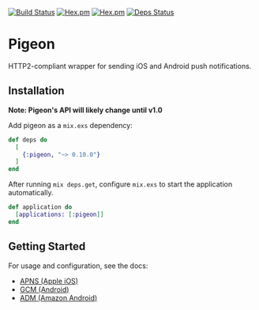 [![Build Status](https://travis-ci.org/codedge-llc/pigeon.svg?branch=master)](https://travis-ci.org/codedge-llc/pigeon)
[![Hex.pm](http://img.shields.io/hexpm/v/pigeon.svg)](https://hex.pm/packages/pigeon) [![Hex.pm](http://img.shields.io/hexpm/dt/pigeon.svg)](https://hex.pm/packages/pigeon)
[![Deps Status](https://beta.hexfaktor.org/badge/all/github/codedge-llc/pigeon.svg)](https://beta.hexfaktor.org/github/codedge-llc/pigeon)
# Pigeon
HTTP2-compliant wrapper for sending iOS and Android push notifications.

## Installation
**Note: Pigeon's API will likely change until v1.0**

Add pigeon as a `mix.exs` dependency:
  ```elixir
  def deps do
    [
      {:pigeon, "~> 0.10.0"}
    ]
  end
  ```
  
After running `mix deps.get`, configure `mix.exs` to start the application automatically.
  ```elixir
  def application do
    [applications: [:pigeon]]
  end
  ```
  
## Getting Started
For usage and configuration, see the docs:
* [APNS (Apple iOS)](https://hexdocs.pm/pigeon/apns-apple-ios.html)
* [GCM (Android)](https://hexdocs.pm/pigeon/gcm-android.html)
* [ADM (Amazon Android)](https://hexdocs.pm/pigeon/adm-amazon-android.html)
